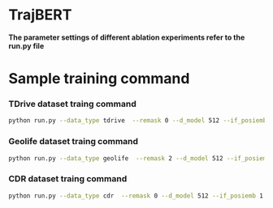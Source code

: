 # TrajBERT

**The parameter settings of different ablation experiments refer to the run.py file**



# Sample training command 

### TDrive dataset traing command

```bash
python run.py --data_type tdrive  --remask 0 --d_model 512 --if_posiemb 1 --loss spatial_loss --use_his 1 --is_training 1 --gpu 0  --epoch 50  --lr 1e-4
```



### Geolife dataset traing command

```bash
python run.py --data_type geolife  --remask 2 --d_model 512 --if_posiemb 1 --loss spatial_loss --use_his 1 --is_training 1 --gpu 0  --epoch 50  --lr 1e-4
```



### CDR dataset traing command

```bash
python run.py --data_type cdr  --remask 0 --d_model 512 --if_posiemb 1 --loss spatial_loss --use_his 1 --is_training 1 --gpu 0  --epoch 50  --lr 1e-4
```


